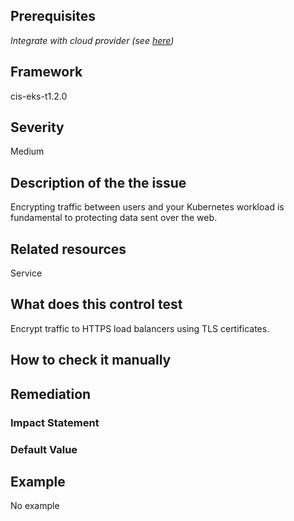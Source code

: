 ## Prerequisites
 *Integrate with cloud provider (see [here](https://hub.armosec.io/docs/kubescape-integration-with-cloud-providers))*
 
## Framework
cis-eks-t1.2.0
 
## Severity
Medium

## Description of the the issue
Encrypting traffic between users and your Kubernetes workload is fundamental to protecting data sent over the web.
 
## Related resources
Service
 
## What does this control test
Encrypt traffic to HTTPS load balancers using TLS certificates.
 
## How to check it manually

## Remediation

 
### Impact Statement

### Default Value

## Example
No example
